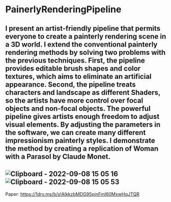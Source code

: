 # PainerlyRenderingPipeline
I present an artist-friendly pipeline that permits everyone to create a painterly rendering scene in a 3D world. I extend the conventional painterly rendering methods by solving two problems with the previous techniques.   First, the pipeline provides editable brush shapes and color textures, which aims to eliminate an artificial appearance.  Second, the pipeline treats characters and landscape as different Shaders, so the artists have more control over focal objects and non-focal objects. The powerful pipeline gives artists enough freedom to adjust visual elements. By adjusting the parameters in the software, we can create many different impressionism painterly styles.  I demonstrate the method by creating a replication of Woman with a Parasol by Claude Monet.
-------------------------------------------------------------
![Clipboard - 2022-09-08 15 05 16](https://user-images.githubusercontent.com/43201471/189072773-1774338c-2467-4b7c-bd82-c8c0e8786f8e.png)
![Clipboard - 2022-09-08 15 05 53](https://user-images.githubusercontent.com/43201471/189072812-9568df8d-7a51-4e39-a174-878045039f62.png)
--------------------------------------------------------------
Paper: https://1drv.ms/b/s!AlkkzbMDG95pjnFmI60MxwHqJTQR
